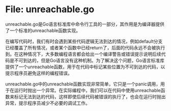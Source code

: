 # File: unreachable.go

unreachable.go是Go语言标准库中命令行工具的一部分，其作用是为编译器提供了一个标准的unreachable函数实现。

在编写代码时，我们有时会遇到某些代码逻辑无法到达的情况，例如default分支已经覆盖了所有情况，或者某个函数中已经return了，后面的代码永远不会被执行到。在这种情况下，大多数编程语言都会给出一个编译警告或错误提示说明后续代码是不可到达的，但是Go语言没有这种机制。为了解决这个问题，Go语言标准库提供了一个unreachable函数，用于在代码中标记某些位置为不可到达的代码，以提示程序员避免这样的编程错误。

unreachable.go中的unreachable函数实现非常简单，它只是一个panic调用，用于在运行时抛出一个异常。在实际编程中，我们可以在代码中使用unreachable函数来标记无法到达的代码，这样即使后续代码被错误的执行了，也会在运行时抛出异常，提示程序员减少不必要的调试工作。

